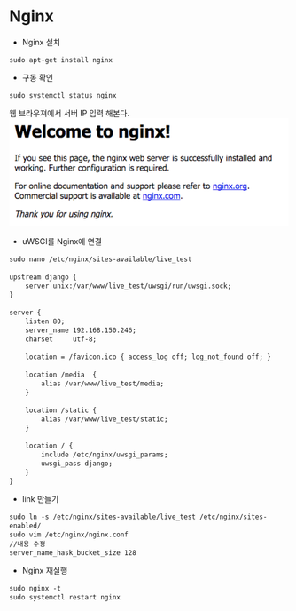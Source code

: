 # Nginx

- Nginx 설치

```commandline
sudo apt-get install nginx
```

- 구동 확인

```commandline
sudo systemctl status nginx
```

웹 브라우져에서 서버 IP 입력 해본다.
![Local Image](/img/nginx01.png)

- uWSGI를 Nginx에 연결

```commandline
sudo nano /etc/nginx/sites-available/live_test

upstream django {
    server unix:/var/www/live_test/uwsgi/run/uwsgi.sock;
}

server {
    listen 80;
    server_name 192.168.150.246;
    charset     utf-8;

    location = /favicon.ico { access_log off; log_not_found off; }

    location /media  {
        alias /var/www/live_test/media;
    }

    location /static {
        alias /var/www/live_test/static;
    }

    location / {
        include /etc/nginx/uwsgi_params;
        uwsgi_pass django;
    }
}
```

- link 만들기

```commandline
sudo ln -s /etc/nginx/sites-available/live_test /etc/nginx/sites-enabled/
sudo vim /etc/nginx/nginx.conf
//내용 수정
server_name_hask_bucket_size 128
```

- Nginx 재실행

```commandline
sudo nginx -t
sudo systemctl restart nginx
```